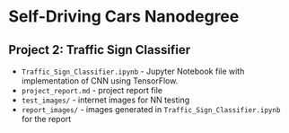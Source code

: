 # Self-Driving Cars Nanodegree
## Project 2: Traffic Sign Classifier 

* `Traffic_Sign_Classifier.ipynb` - Jupyter Notebook file with implementation of CNN using TensorFlow.
* `project_report.md` - project report file
* `test_images/` - internet images for NN testing
* `report_images/` - images generated in `Traffic_Sign_Classifier.ipynb` for the report
